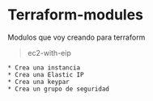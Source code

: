# Terraform-modules
Modulos que voy creando para terraform

> ec2-with-eip 

	* Crea una instancia
	* Crea una Elastic IP
	* Crea una keypar
	* Crea un grupo de seguridad
